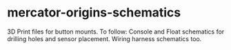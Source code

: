 # mercator-origins-schematics

3D Print files for button mounts. To follow: Console and Float schematics for drilling holes and sensor placement. Wiring harness schematics too.

